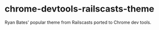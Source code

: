 chrome-devtools-railscasts-theme
================================

Ryan Bates' popular theme from Railscasts ported to Chrome dev tools.
